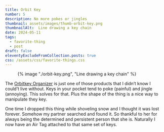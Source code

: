```yaml
---
title: Orbit Key
number: 5
description: No more pokes or jingles
thumbnail: assets/images/thumb-orbit-key.png
thumbnailAlt:  Line drawing a key chain
date: 2024-05-11
tags:
  - favorite-thing
  - post
draft: false
eleventyExcludeFromCollection.posts: true
css: /assets/css/favorite-things.css
---
```

 <figure class="sketch">
  {% image "./orbit-key.png", "Line drawing a key chain" %}
<figcaption></figcaption>
</figure>

The [Orbitkey Organizer](https://www.orbitkey.com/collections/active/products/orbitkey-2-0-active?variant=8198980993120) is just one of those products that I didn’t know I could’t live without. Keys in your pocket tend to poke (painful) and jingle (annoying). This solves for that. Plus the shape of the thing is a nice way to manipulate they key.

One time I dropped this thing while shoveling snow and I thought it was lost forever. Somehow my partner searched and found it. So thankful to her for always being the determined and persistent person that she is. Naturally I now have an Air Tag attached to that same set of keys. 